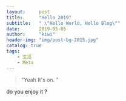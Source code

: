 ```yaml
---
layout:     post
title:      "Hello 2019"
subtitle:   " \"Hello World, Hello Blog\""
date:       2019-05-05
author:     "kiwi"
header-img: "img/post-bg-2015.jpg"
catalog: true
tags:
    - 生活
    - Meta
---
```


> “Yeah It's on. ”

do you enjoy it ?
